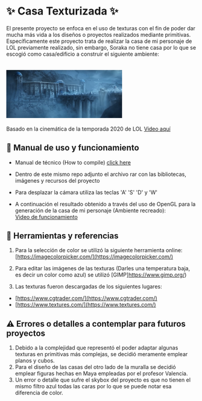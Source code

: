 # ✨ Casa Texturizada ✨

El presente proyecto se enfoca en el uso de texturas con el fin de poder dar mucha más vida a los diseños o proyectos realizados mediante primitivas. Específicamente este proyecto trata de realizar la casa de mi personaje de LOL previamente realizado, sin embargo, Soraka no tiene casa por lo que se escogió como casa/edificio a construir el siguiente ambiente: <br><br><br>
<img src="https://github.com/aMurryFly/casa_texturizada_openGL/blob/main/about/img/general.PNG" alt="img" style="zoom:30%;" />
<br><br>
Basado en la cinemática de la temporada 2020 de LOL [Video aquí](https://youtu.be/aR-KAldshAE)  

## 🚀 Manual de uso y funcionamiento

- Manual de técnico (How to compile) [click here]()

- Dentro de este mismo repo adjunto el archivo rar con las bibliotecas, imágenes y  recursos del proyecto 

- Para desplazar la cámara utiliza las teclas 'A' 'S' 'D' y 'W' 

- A continuación el resultado obtenido a través del uso de OpenGL para la generación de la casa de mi personaje (Ambiente recreado):<br>
[Video de funcionamiento]()

## 🤔 Herramientas y referencias 

1. Para la selección de color se utilizó la siguiente herramienta online:
[https://imagecolorpicker.com/](https://imagecolorpicker.com/)

2. Para editar las imágenes de las texturas (Darles una temperatura baja, es decir un color como azul) se utilizó [GIMP]https://www.gimp.org/)

3. Las texturas fueron descargadas de los siguientes lugares:

  - [https://www.cgtrader.com/](https://www.cgtrader.com/)
  - [https://www.textures.com/](https://www.textures.com/) 
  
  
## ⚠ Errores o detalles a contemplar para futuros proyectos

1. Debido a la complejidad que representó el poder adaptar algunas texturas en primitivas más complejas, se decidió meramente emplear planos y cubos.
2. Para el diseño de las casas del otro lado de la muralla se decidió emplear figuras hechas en Maya empleadas por el profesor Valencia.
3. Un error o detalle que sufre el skybox del proyecto es que no tienen el mismo filtro azul todas las caras por lo que se puede notar esa diferencia de color.

